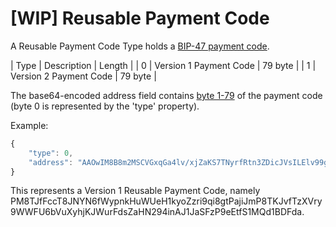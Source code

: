 # [WIP] Reusable Payment Code

A Reusable Payment Code Type holds a [BIP-47 payment code](https://github.com/bitcoin/bips/blob/master/bip-0047.mediawiki).  

| Type | Description              | Length  |
| 0    | Version 1 Payment Code   | 79 byte |
| 1    | Version 2 Payment Code   | 79 byte |

The base64-encoded address field contains [byte 1-79](https://github.com/bitcoin/bips/blob/master/bip-0047.mediawiki#binary-serialization) of the payment code (byte 0 is represented by the 'type' property).

Example:  
```javascript
{
    "type": 0,
    "address": "AAOwIM8B8m2MSCVGxqGa4lv/xjZaKS7TNyrfRtn3ZDicJVsILElv99gFQD7vTQNtA4QCYQuAKVEKas/IIJfud6xlAAAAAAAAAAAAAAAAAA=="
}
```
This represents a Version 1 Reusable Payment Code, namely PM8TJfFccT8JNYN6fWypnkHuWUeH1kyoZzri9qi8gtPajiJmP8TKJvfTzXVry9WWFU6bVuXyhjKJWurFdsZaHN294inAJ1JaSFzP9eEtfS1MQd1BDFda.
